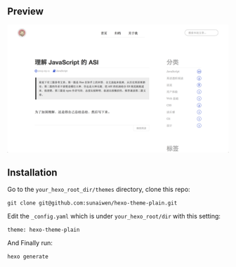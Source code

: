 ## Preview
![hexo-theme-plain](screenshot/preview-1.png)

## Installation
Go to the `your_hexo_root_dir/themes` directory, clone this repo:     
```
git clone git@github.com:sunaiwen/hexo-theme-plain.git
```

Edit the `_config.yaml` which is under `your_hexo_root/dir` with this setting:     
```
theme: hexo-theme-plain
```

And Finally run:    
```
hexo generate
```
